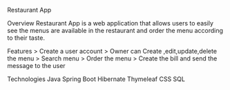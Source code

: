 Restaurant App
 
Overview
    Restaurant App is a web application that allows users to easily see the menus
  are available in the restaurant and order the menu according to their taste.

Features
    > Create a user account
    > Owner can  Create ,edit,update,delete the menu
    > Search menu
    > Order the menu
    > Create the bill and send the message to the user
    
Technologies
    Java
    Spring Boot
    Hibernate
    Thymeleaf
    CSS
    SQL


  